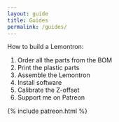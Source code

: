```yaml
---
layout: guide
title: Guides
permalink: /guides/
---
```


How to build a Lemontron:

1. Order all the parts from the BOM
2. Print the plastic parts
3. Assemble the Lemontron
4. Install software
5. Calibrate the Z-offset
6. Support me on Patreon

{% include patreon.html %}
